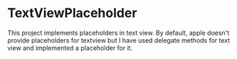 # TextViewPlaceholder
This project implements placeholders in text view. By default, apple doesn't provide placeholders for textview but I have used delegate methods for text view and implemented a placeholder for it.
